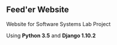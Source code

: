 ## Feed'er Website

Website for Software Systems Lab Project

Using **Python 3.5** and **Django 1.10.2**
